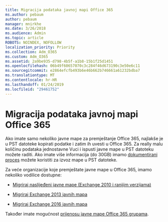 ```yaml
---
title: Migracija podataka javnoj mapi Office 365
ms.author: pebaum
author: pebaum
manager: mnirkhe
ms.date: 3/26/2018
ms.audience: Admin
ms.topic: article
ROBOTS: NOINDEX, NOFOLLOW
localization_priority: Priority
ms.collection: Adm_O365
ms.custom: Adm_O365
ms.assetid: 2a9be935-d798-4b5f-a1b8-15b1f25d1451
ms.openlocfilehash: 06b49f60657070c3c284f46d673190c3e50e6c11
ms.sourcegitcommit: e2864efcfb493b6e46b662b746661a61232bdba7
ms.translationtype: MT
ms.contentlocale: hr-HR
ms.lasthandoff: 01/24/2019
ms.locfileid: "29461752"
---
```

# <a name="migrate-public-folder-data-to-office-365"></a>Migracija podataka javnoj mapi Office 365

Ako imate samo nekoliko javne mape za premještanje Office 365, najlakše je u PST datoteke kopirati podatke i zatim ih uvesti u Office 365. Za really malu količinu podataka jednostavne Vuci i ispusti javne mape u PST datoteku možete raditi. Ako imate više informacija (do 30GB) imamo [dokumentirani proces](https://technet.microsoft.com/en-us/library/dn874017%28v=exchg.150%29.aspx#PSTMigrate) možete koristiti za izvoz mape u PST datoteke. 
  
Za veće organizacije koje premještate javne mape u Office 365, imamo nekoliko vodilice dostupne:
  
- [Migriraj naslijeđeni javne mape (Exchange 2010 i ranijim verzijama)](https://technet.microsoft.com/en-us/library/dn874017%28v=exchg.150%29.aspx)
    
- [Migriraj Exchange 2013 javnih mapa](https://technet.microsoft.com/en-us/library/mt798260%28v=exchg.150%29.aspx)
    
- [Migriraj Exchange 2016 javnih mapa](https://technet.microsoft.com/en-us/library/mt798260%28v=exchg.160%29.aspx)
    
Također imate mogućnost [prijenosu javne mape Office 365 grupama](https://technet.microsoft.com/library/mt843872%28v=exchg.150%29.aspx).
  

